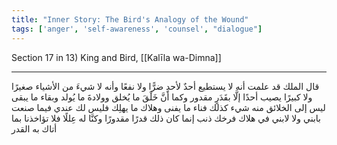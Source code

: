 ```yaml
---
title: "Inner Story: The Bird's Analogy of the Wound"
tags: ['anger', 'self-awareness', 'counsel', "dialogue"]
---
```


 Section 17 in 13) King and Bird, [[Kalīla wa-Dimna]]

---
قال الملك قد علمت أنه لا يستطيع أحدٌ لأحدٍ ضرًّا ولا نفعًا وأنه لا شيءَ من الأشياء صغيرًا ولا كبيرًا يصيب أحدًا إلَّا بقَدَرٍ مقدور وكما أنَّ خَلْقَ ما يُخلق وولادةَ ما يُولد وبقاء ما يبقى ليس إلى الخلائق منه شيء كذلك فناء ما يفنى وهلاك ما يهلِك فليس لك عندي فيما صنعت بابني ولا لابني في هلاك فرخك ذنب إنما كان ذلك قدرًا مقدورًا وكنَّا له عِللًا فلا تؤاخذنا بما أتاك به القدر
